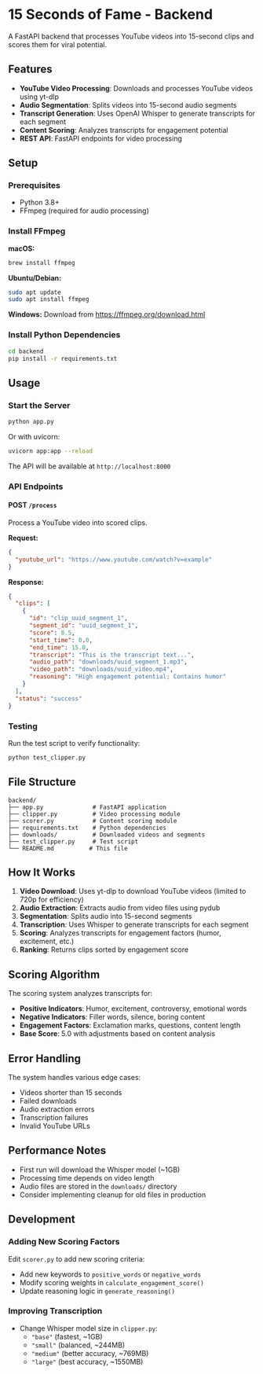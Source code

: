 # 15 Seconds of Fame - Backend

A FastAPI backend that processes YouTube videos into 15-second clips and scores them for viral potential.

## Features

- **YouTube Video Processing**: Downloads and processes YouTube videos using yt-dlp
- **Audio Segmentation**: Splits videos into 15-second audio segments
- **Transcript Generation**: Uses OpenAI Whisper to generate transcripts for each segment
- **Content Scoring**: Analyzes transcripts for engagement potential
- **REST API**: FastAPI endpoints for video processing

## Setup

### Prerequisites

- Python 3.8+
- FFmpeg (required for audio processing)

### Install FFmpeg

**macOS:**
```bash
brew install ffmpeg
```

**Ubuntu/Debian:**
```bash
sudo apt update
sudo apt install ffmpeg
```

**Windows:**
Download from https://ffmpeg.org/download.html

### Install Python Dependencies

```bash
cd backend
pip install -r requirements.txt
```

## Usage

### Start the Server

```bash
python app.py
```

Or with uvicorn:
```bash
uvicorn app:app --reload
```

The API will be available at `http://localhost:8000`

### API Endpoints

#### POST `/process`

Process a YouTube video into scored clips.

**Request:**
```json
{
  "youtube_url": "https://www.youtube.com/watch?v=example"
}
```

**Response:**
```json
{
  "clips": [
    {
      "id": "clip_uuid_segment_1",
      "segment_id": "uuid_segment_1",
      "score": 8.5,
      "start_time": 0.0,
      "end_time": 15.0,
      "transcript": "This is the transcript text...",
      "audio_path": "downloads/uuid_segment_1.mp3",
      "video_path": "downloads/uuid_video.mp4",
      "reasoning": "High engagement potential; Contains humor"
    }
  ],
  "status": "success"
}
```

### Testing

Run the test script to verify functionality:

```bash
python test_clipper.py
```

## File Structure

```
backend/
├── app.py              # FastAPI application
├── clipper.py          # Video processing module
├── scorer.py           # Content scoring module
├── requirements.txt    # Python dependencies
├── downloads/          # Downloaded videos and segments
├── test_clipper.py     # Test script
└── README.md          # This file
```

## How It Works

1. **Video Download**: Uses yt-dlp to download YouTube videos (limited to 720p for efficiency)
2. **Audio Extraction**: Extracts audio from video files using pydub
3. **Segmentation**: Splits audio into 15-second segments
4. **Transcription**: Uses Whisper to generate transcripts for each segment
5. **Scoring**: Analyzes transcripts for engagement factors (humor, excitement, etc.)
6. **Ranking**: Returns clips sorted by engagement score

## Scoring Algorithm

The scoring system analyzes transcripts for:

- **Positive Indicators**: Humor, excitement, controversy, emotional words
- **Negative Indicators**: Filler words, silence, boring content
- **Engagement Factors**: Exclamation marks, questions, content length
- **Base Score**: 5.0 with adjustments based on content analysis

## Error Handling

The system handles various edge cases:
- Videos shorter than 15 seconds
- Failed downloads
- Audio extraction errors
- Transcription failures
- Invalid YouTube URLs

## Performance Notes

- First run will download the Whisper model (~1GB)
- Processing time depends on video length
- Audio files are stored in the `downloads/` directory
- Consider implementing cleanup for old files in production

## Development

### Adding New Scoring Factors

Edit `scorer.py` to add new scoring criteria:
- Add new keywords to `positive_words` or `negative_words`
- Modify scoring weights in `calculate_engagement_score()`
- Update reasoning logic in `generate_reasoning()`

### Improving Transcription

- Change Whisper model size in `clipper.py`:
  - `"base"` (fastest, ~1GB)
  - `"small"` (balanced, ~244MB)
  - `"medium"` (better accuracy, ~769MB)
  - `"large"` (best accuracy, ~1550MB)
